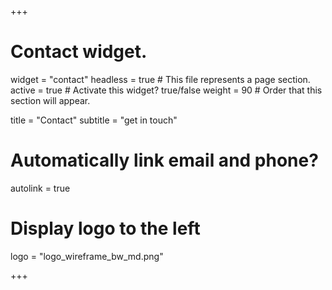 +++
# Contact widget.
widget = "contact" 
headless = true  # This file represents a page section.
active = true  # Activate this widget? true/false
weight = 90  # Order that this section will appear.

title = "Contact"
subtitle = "get in touch"

# Automatically link email and phone?
autolink = true

# Display logo to the left
logo = "logo_wireframe_bw_md.png"

+++

